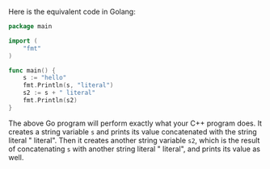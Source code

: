 Here is the equivalent code in Golang:

```go
package main

import (
	"fmt"
)

func main() {
	s := "hello"
	fmt.Println(s, "literal")
	s2 := s + " literal"
	fmt.Println(s2)
}
```

The above Go program will perform exactly what your C++ program does. It creates a string variable `s` and prints its value concatenated with the string literal " literal". Then it creates another string variable `s2`, which is the result of concatenating `s` with another string literal " literal", and prints its value as well.
